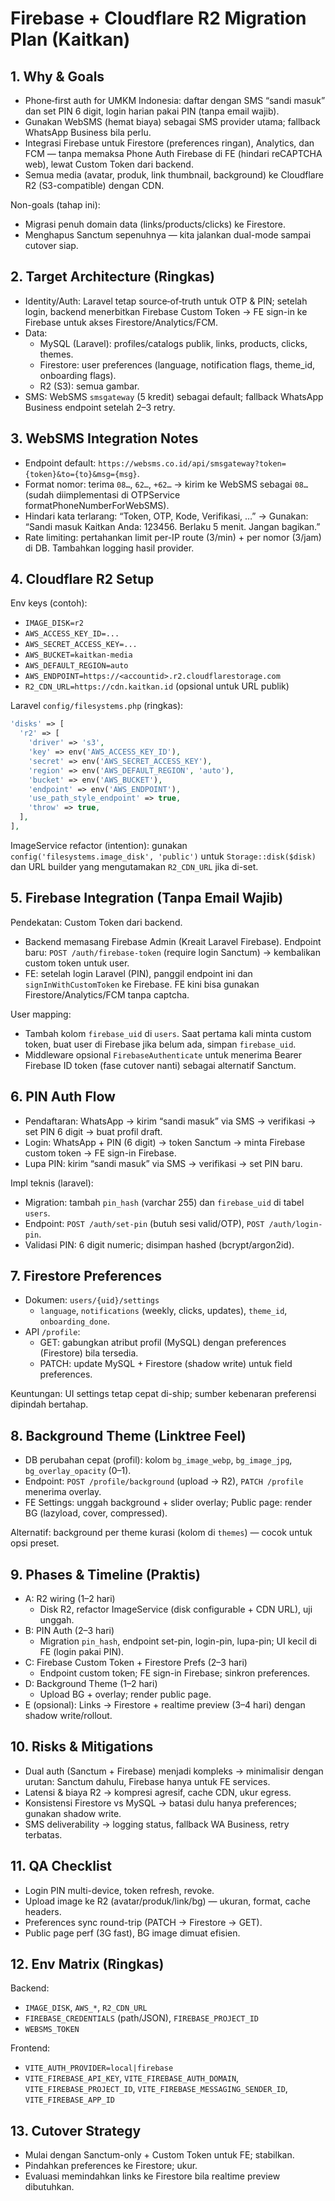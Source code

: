 # Firebase + Cloudflare R2 Migration Plan (Kaitkan)

## 1. Why & Goals

- Phone‑first auth for UMKM Indonesia: daftar dengan SMS “sandi masuk” dan set PIN 6 digit, login harian pakai PIN (tanpa email wajib).
- Gunakan WebSMS (hemat biaya) sebagai SMS provider utama; fallback WhatsApp Business bila perlu.
- Integrasi Firebase untuk Firestore (preferences ringan), Analytics, dan FCM — tanpa memaksa Phone Auth Firebase di FE (hindari reCAPTCHA web), lewat Custom Token dari backend.
- Semua media (avatar, produk, link thumbnail, background) ke Cloudflare R2 (S3-compatible) dengan CDN.

Non-goals (tahap ini):
- Migrasi penuh domain data (links/products/clicks) ke Firestore.
- Menghapus Sanctum sepenuhnya — kita jalankan dual-mode sampai cutover siap.

## 2. Target Architecture (Ringkas)

- Identity/Auth: Laravel tetap source‑of‑truth untuk OTP & PIN; setelah login, backend menerbitkan Firebase Custom Token → FE sign-in ke Firebase untuk akses Firestore/Analytics/FCM.
- Data:
  - MySQL (Laravel): profiles/catalogs publik, links, products, clicks, themes.
  - Firestore: user preferences (language, notification flags, theme_id, onboarding flags).
  - R2 (S3): semua gambar.
- SMS: WebSMS `smsgateway` (5 kredit) sebagai default; fallback WhatsApp Business endpoint setelah 2–3 retry.

## 3. WebSMS Integration Notes

- Endpoint default: `https://websms.co.id/api/smsgateway?token={token}&to={to}&msg={msg}`.
- Format nomor: terima `08…`, `62…`, `+62…` → kirim ke WebSMS sebagai `08…` (sudah diimplementasi di OTPService formatPhoneNumberForWebSMS).
- Hindari kata terlarang: “Token, OTP, Kode, Verifikasi, …” → Gunakan: “Sandi masuk Kaitkan Anda: 123456. Berlaku 5 menit. Jangan bagikan.”
- Rate limiting: pertahankan limit per-IP route (3/min) + per nomor (3/jam) di DB. Tambahkan logging hasil provider.

## 4. Cloudflare R2 Setup

Env keys (contoh):
- `IMAGE_DISK=r2`
- `AWS_ACCESS_KEY_ID=...`
- `AWS_SECRET_ACCESS_KEY=...`
- `AWS_BUCKET=kaitkan-media`
- `AWS_DEFAULT_REGION=auto`
- `AWS_ENDPOINT=https://<accountid>.r2.cloudflarestorage.com`
- `R2_CDN_URL=https://cdn.kaitkan.id` (opsional untuk URL publik)

Laravel `config/filesystems.php` (ringkas):
```php
'disks' => [
  'r2' => [
    'driver' => 's3',
    'key' => env('AWS_ACCESS_KEY_ID'),
    'secret' => env('AWS_SECRET_ACCESS_KEY'),
    'region' => env('AWS_DEFAULT_REGION', 'auto'),
    'bucket' => env('AWS_BUCKET'),
    'endpoint' => env('AWS_ENDPOINT'),
    'use_path_style_endpoint' => true,
    'throw' => true,
  ],
],
```

ImageService refactor (intention): gunakan `config('filesystems.image_disk', 'public')` untuk `Storage::disk($disk)` dan URL builder yang mengutamakan `R2_CDN_URL` jika di-set.

## 5. Firebase Integration (Tanpa Email Wajib)

Pendekatan: Custom Token dari backend.
- Backend memasang Firebase Admin (Kreait Laravel Firebase). Endpoint baru: `POST /auth/firebase-token` (require login Sanctum) → kembalikan custom token untuk user.
- FE: setelah login Laravel (PIN), panggil endpoint ini dan `signInWithCustomToken` ke Firebase. FE kini bisa gunakan Firestore/Analytics/FCM tanpa captcha.

User mapping:
- Tambah kolom `firebase_uid` di `users`. Saat pertama kali minta custom token, buat user di Firebase jika belum ada, simpan `firebase_uid`.
- Middleware opsional `FirebaseAuthenticate` untuk menerima Bearer Firebase ID token (fase cutover nanti) sebagai alternatif Sanctum.

## 6. PIN Auth Flow

- Pendaftaran: WhatsApp → kirim “sandi masuk” via SMS → verifikasi → set PIN 6 digit → buat profil draft.
- Login: WhatsApp + PIN (6 digit) → token Sanctum → minta Firebase custom token → FE sign-in Firebase.
- Lupa PIN: kirim “sandi masuk” via SMS → verifikasi → set PIN baru.

Impl teknis (laravel):
- Migration: tambah `pin_hash` (varchar 255) dan `firebase_uid` di tabel `users`.
- Endpoint: `POST /auth/set-pin` (butuh sesi valid/OTP), `POST /auth/login-pin`.
- Validasi PIN: 6 digit numeric; disimpan hashed (bcrypt/argon2id).

## 7. Firestore Preferences

- Dokumen: `users/{uid}/settings`
  - `language`, `notifications` (weekly, clicks, updates), `theme_id`, `onboarding_done`.
- API `/profile`:
  - GET: gabungkan atribut profil (MySQL) dengan preferences (Firestore) bila tersedia.
  - PATCH: update MySQL + Firestore (shadow write) untuk field preferences.

Keuntungan: UI settings tetap cepat di-ship; sumber kebenaran preferensi dipindah bertahap.

## 8. Background Theme (Linktree Feel)

- DB perubahan cepat (profil): kolom `bg_image_webp`, `bg_image_jpg`, `bg_overlay_opacity` (0–1).
- Endpoint: `POST /profile/background` (upload → R2), `PATCH /profile` menerima overlay.
- FE Settings: unggah background + slider overlay; Public page: render BG (lazyload, cover, compressed).

Alternatif: background per theme kurasi (kolom di `themes`) — cocok untuk opsi preset.

## 9. Phases & Timeline (Praktis)

- A: R2 wiring (1–2 hari)
  - Disk R2, refactor ImageService (disk configurable + CDN URL), uji unggah.
- B: PIN Auth (2–3 hari)
  - Migration `pin_hash`, endpoint set-pin, login-pin, lupa-pin; UI kecil di FE (login pakai PIN).
- C: Firebase Custom Token + Firestore Prefs (2–3 hari)
  - Endpoint custom token; FE sign-in Firebase; sinkron preferences.
- D: Background Theme (1–2 hari)
  - Upload BG + overlay; render public page.
- E (opsional): Links → Firestore + realtime preview (3–4 hari) dengan shadow write/rollout.

## 10. Risks & Mitigations

- Dual auth (Sanctum + Firebase) menjadi kompleks → minimalisir dengan urutan: Sanctum dahulu, Firebase hanya untuk FE services.
- Latensi & biaya R2 → kompresi agresif, cache CDN, ukur egress.
- Konsistensi Firestore vs MySQL → batasi dulu hanya preferences; gunakan shadow write.
- SMS deliverability → logging status, fallback WA Business, retry terbatas.

## 11. QA Checklist

- Login PIN multi-device, token refresh, revoke.
- Upload image ke R2 (avatar/produk/link/bg) — ukuran, format, cache headers.
- Preferences sync round-trip (PATCH → Firestore → GET).
- Public page perf (3G fast), BG image dimuat efisien.

## 12. Env Matrix (Ringkas)

Backend:
- `IMAGE_DISK`, `AWS_*`, `R2_CDN_URL`
- `FIREBASE_CREDENTIALS` (path/JSON), `FIREBASE_PROJECT_ID`
- `WEBSMS_TOKEN`

Frontend:
- `VITE_AUTH_PROVIDER=local|firebase`
- `VITE_FIREBASE_API_KEY`, `VITE_FIREBASE_AUTH_DOMAIN`, `VITE_FIREBASE_PROJECT_ID`, `VITE_FIREBASE_MESSAGING_SENDER_ID`, `VITE_FIREBASE_APP_ID`

## 13. Cutover Strategy

- Mulai dengan Sanctum-only + Custom Token untuk FE; stabilkan.
- Pindahkan preferences ke Firestore; ukur.
- Evaluasi memindahkan links ke Firestore bila realtime preview dibutuhkan.


